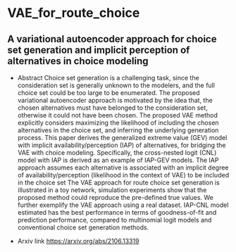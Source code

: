 # VAE_for_route_choice
## A variational autoencoder approach for choice set generation and implicit perception of alternatives in choice modeling

- Abstract
Choice set generation is a challenging task, since the consideration set is generally unknown to the modelers, and the full choice set could be too large to be enumerated. The proposed variational autoencoder approach is motivated by the idea that, the chosen alternatives must have belonged to the consideration set, otherwise it could not have been chosen. The proposed VAE method explicitly considers maximizing the likelihood of including the chosen alternatives in the choice set, and inferring the underlying generation process.
This paper derives the generalized extreme value (GEV) model with implicit availability/perception (IAP) of alternatives, for bridging the VAE with choice modeling. Specifically, the cross-nested logit (CNL) model with IAP is derived as an example of IAP-GEV models. The IAP approach assumes each alternative is associated with an implicit degree of availability/perception (likelihood in the context of VAE) to be included in the choice set
The VAE approach for route choice set generation is illustrated in a toy network, simulation experiments show that the proposed method could reproduce the pre-defined true values. We further exemplify the VAE approach using a real dataset. IAP-CNL model estimated has the best performance in terms of goodness-of-fit and prediction performance, compared to multinomial logit models and conventional choice set generation methods.

- Arxiv link
https://arxiv.org/abs/2106.13319
